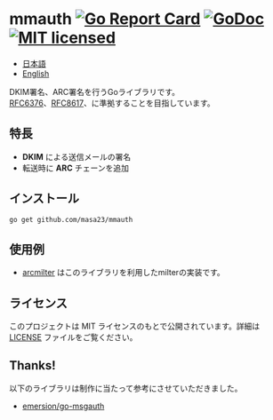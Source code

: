 # mmauth [![Go Report Card](https://goreportcard.com/badge/github.com/masa23/mmauth)](https://goreportcard.com/report/github.com/masa23/mmauth) [![GoDoc](https://godoc.org/github.com/masa23/mmauth?status.svg)](https://godoc.org/github.com/masa23/mmauth) [![MIT licensed](https://img.shields.io/badge/license-MIT-blue.svg)](https://raw.githubusercontent.com/masa23/mmauth/main/LICENSE)

* [日本語](README.ja.md)
* [English](README.md)

DKIM署名、ARC署名を行うGoライブラリです。  
[RFC6376](https://datatracker.ietf.org/doc/html/rfc6376)、[RFC8617](https://datatracker.ietf.org/doc/html/rfc8617)、に準拠することを目指しています。  

## 特長

- **DKIM** による送信メールの署名
- 転送時に **ARC** チェーンを追加

## インストール

```bash
go get github.com/masa23/mmauth
```

## 使用例

* [arcmilter](https://github.com/masa23/arcmilter) はこのライブラリを利用したmilterの実装です。

## ライセンス

このプロジェクトは MIT ライセンスのもとで公開されています。詳細は [LICENSE](LICENSE) ファイルをご覧ください。

## Thanks!

以下のライブラリは制作に当たって参考にさせていただきました。

  * [emersion/go-msgauth](https://github.com/emersion/go-msgauth/)
